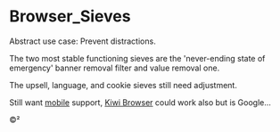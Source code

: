 # Browser_Sieves

Abstract use case: Prevent distractions. 

The two most stable functioning sieves are the 'never-ending state of emergency' banner removal filter and value removal one. 

The upsell, language, and cookie sieves still need adjustment.

Still want [mobile](https://github.com/mozilla-mobile/reference-browser/discussions/2540#discussioncomment-7614646) support, [Kiwi Browser](https://github.com/kiwibrowser) could work also but is Google... 

©²
